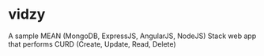 # vidzy

A sample MEAN (MongoDB, ExpressJS, AngularJS, NodeJS) Stack web app that performs CURD (Create, Update, Read, Delete)
